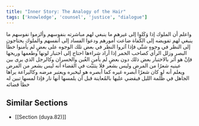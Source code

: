 ```yaml
---
title: "Inner Story: The Analogy of the Hair"
tags: ['knowledge', 'counsel', 'justice', "dialogue"]
---
```


 واعلم أن الملوك إذا وَكَلوا إلى غيرهم ما ينبغي لهم مباشرته بنفوسهم وألزموا نفوسهم ما ينبغي لهم تفويضه إلى الكُفاة ضاعت أُمورهم ودعوا الفساد إلى أنفسهم والملوك يحتاجون إلى النظر في وجوهٍ شتَّى فإذا آثروا النظر في بعض تلك الوجوه على بعضٍ لم يأمنوا خطأ البصر وزلل الرأي كصاحب الخمر إذا أراد شراءها احتاج إلى اختبار لونها وطعمها وريحها فإنْ هو آثر بالاختبار بعض ذلك دون بعضٍ لم يأمن الغُبن والخسران وكالرجل الذي يرى بين عينيه شعرًا من المرض وليس بشعر فلا يتثبَّت في القضاء أنه ليس بشعر من المرض ويعلم أنه لو كان شعرًا أبصره غيره كما أبصره هو ليخبره ويعتبر مرضه وكاليراعة يراها الجاهل في ظُلمة الليل فيقضي عليها بالمُعاينة قبل أن يلمسها أنها نار فإذا لمسها تبين له خطأ قضائه

## Similar Sections
- [[Section (duya.82)]]
